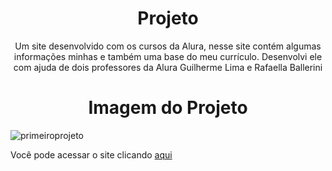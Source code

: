 <h1 align="center">Projeto</h1>
<p align="center">Um site desenvolvido com os cursos da Alura, nesse site contém algumas informações minhas e também uma base do meu currículo. Desenvolvi ele com ajuda de dois professores da Alura Guilherme Lima e Rafaella Ballerini</p>

##

<h1 align="center">Imagem do Projeto</h1>

![primeiroprojeto](https://github.com/ViniciusFerreiraDeSa/projeto/assets/125524394/5ed31b8f-81dd-409d-bf22-dc31fa89c589)

<p>Você pode acessar o site clicando <a href="https://projeto-hazel.vercel.app/" target="_blank">aqui</a></p>
